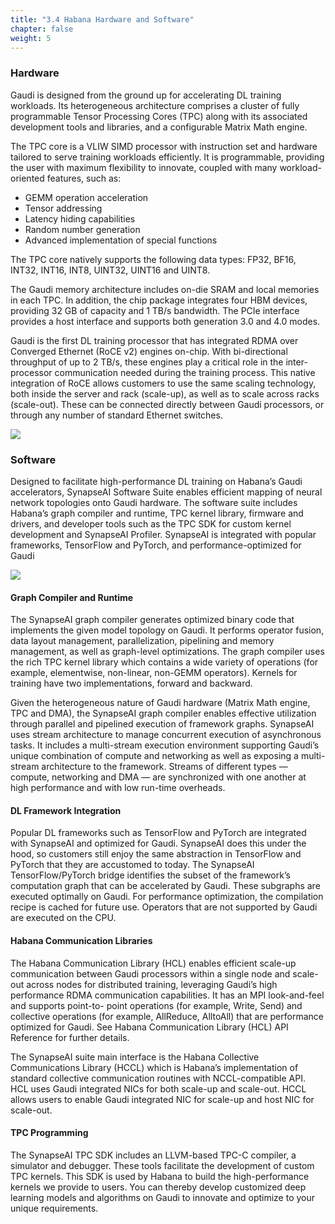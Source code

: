 ```yaml
---
title: "3.4 Habana Hardware and Software"
chapter: false
weight: 5
---
```



### Hardware
Gaudi is designed from the ground up for accelerating DL training workloads. Its heterogeneous architecture comprises a cluster of fully programmable Tensor Processing Cores (TPC) along with its associated development tools and libraries, and a configurable Matrix Math engine.

The TPC core is a VLIW SIMD processor with instruction set and hardware tailored to serve training workloads efficiently. It is programmable, providing the user with maximum flexibility to innovate, coupled with many workload-oriented features, such as:

- GEMM operation acceleration
- Tensor addressing
- Latency hiding capabilities
- Random number generation
- Advanced implementation of special functions

The TPC core natively supports the following data types: FP32, BF16, INT32, INT16, INT8, UINT32, UINT16 and UINT8.

The Gaudi memory architecture includes on-die SRAM and local memories in each TPC. In addition, the chip package integrates four HBM devices, providing 32 GB of capacity and 1 TB/s bandwidth. The PCIe interface provides a host interface and supports both generation 3.0 and 4.0 modes.

Gaudi is the first DL training processor that has integrated RDMA over Converged Ethernet (RoCE v2) engines on-chip. With bi-directional throughput of up to 2 TB/s, these engines play a critical role in the inter-processor communication needed during the training process. This native integration of RoCE allows customers to use the same scaling technology, both inside the server and rack (scale-up), as well as to scale across racks (scale-out). These can be connected directly between Gaudi processors, or through any number of standard Ethernet switches.

![](/images/migrate/gaudi_HW_arch.png)

### Software
Designed to facilitate high-performance DL training on Habana’s Gaudi accelerators, SynapseAI Software Suite enables efficient mapping of neural network topologies onto Gaudi hardware. The software suite includes Habana’s graph compiler and runtime, TPC kernel library, firmware and drivers, and developer tools such as the TPC SDK for custom kernel development and SynapseAI Profiler. SynapseAI is integrated with popular frameworks, TensorFlow and PyTorch, and performance-optimized for Gaudi

![](/images/migrate/gaudi_SW_arch.png)

#### Graph Compiler and Runtime
The SynapseAI graph compiler generates optimized binary code that implements the given model topology on Gaudi. It performs operator fusion, data layout management, parallelization, pipelining and memory management, as well as graph-level optimizations. The graph compiler uses the rich TPC kernel library which contains a wide variety of operations (for example, elementwise, non-linear, non-GEMM operators). Kernels for training have two implementations, forward and backward.

Given the heterogeneous nature of Gaudi hardware (Matrix Math engine, TPC and DMA), the SynapseAI graph compiler enables effective utilization through parallel and pipelined execution of framework graphs. SynapseAI uses stream architecture to manage concurrent execution of asynchronous tasks. It includes a multi-stream execution environment supporting Gaudi’s unique combination of compute and networking as well as exposing a multi-stream architecture to the framework. Streams of different types — compute, networking and DMA — are synchronized with one another at high performance and with low run-time overheads.

#### DL Framework Integration
Popular DL frameworks such as TensorFlow and PyTorch are integrated with SynapseAI and optimized for Gaudi. SynapseAI does this under the hood, so customers still enjoy the same abstraction in TensorFlow and PyTorch that they are accustomed to today. The SynapseAI TensorFlow/PyTorch bridge identifies the subset of the framework’s computation graph that can be accelerated by Gaudi. These subgraphs are executed optimally on Gaudi. For performance optimization, the compilation recipe is cached for future use. Operators that are not supported by Gaudi are executed on the CPU.

#### Habana Communication Libraries
The Habana Communication Library (HCL) enables efficient scale-up communication between Gaudi processors within a single node and scale-out across nodes for distributed training, leveraging Gaudi’s high performance RDMA communication capabilities. It has an MPI look-and-feel and supports point-to- point operations (for example, Write, Send) and collective operations (for example, AllReduce, AlltoAll) that are performance optimized for Gaudi. See Habana Communication Library (HCL) API Reference for further details.

The SynapseAI suite main interface is the Habana Collective Communications Library (HCCL) which is Habana’s implementation of standard collective communication routines with NCCL-compatible API. HCL uses Gaudi integrated NICs for both scale-up and scale-out. HCCL allows users to enable Gaudi integrated NIC for scale-up and host NIC for scale-out.

#### TPC Programming
The SynapseAI TPC SDK includes an LLVM-based TPC-C compiler, a simulator and debugger. These tools facilitate the development of custom TPC kernels. This SDK is used by Habana to build the high-performance kernels we provide to users. You can thereby develop customized deep learning models and algorithms on Gaudi to innovate and optimize to your unique requirements.
